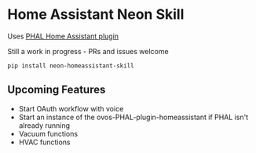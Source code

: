# Home Assistant Neon Skill

Uses [PHAL Home Assistant plugin](https://github.com/OpenVoiceOS/ovos-PHAL-plugin-homeassistant)

Still a work in progress - PRs and issues welcome

`pip install neon-homeassistant-skill`

## Upcoming Features

- Start OAuth workflow with voice
- Start an instance of the ovos-PHAL-plugin-homeassistant if PHAL isn't already running
- Vacuum functions
- HVAC functions
